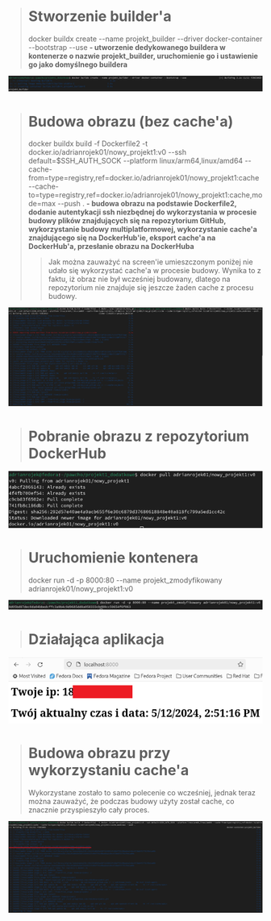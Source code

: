 > <h1> Stworzenie builder'a  </h1>
> docker buildx create --name projekt_builder --driver docker-container --bootstrap --use <strong> - utworzenie dedykowanego buildera w kontenerze o nazwie projekt_builder, uruchomienie go i ustawienie go jako domyślnego buildera </strong>
![](/screeny_dod/customowy_builder.png)

> <h1> Budowa obrazu (bez cache'a) </h1>
> docker buildx build -f Dockerfile2 -t docker.io/adrianrojek01/nowy_projekt1:v0 --ssh default=$SSH_AUTH_SOCK --platform linux/arm64,linux/amd64 --cache-from=type=registry,ref=docker.io/adrianrojek01/nowy_projekt1:cache --cache-to=type=registry,ref=docker.io/adrianrojek01/nowy_projekt1:cache,mode=max --push . <strong> - budowa obrazu na podstawie Dockerfile2, dodanie autentykacji ssh niezbędnej do wykorzystania w procesie budowy plików znajdujących się na repozytorium GitHub, wykorzystanie budowy multiplatformowej, wykorzystanie cache'a znajdującego się na DockerHub'ie, eksport cache'a na DockerHub'a, przesłanie obrazu na DockerHuba </strong>
> 
>> Jak można zauważyć na screen'ie umieszczonym poniżej nie udało się wykorzystać cache'a w procesie budowy. Wynika to z faktu, iż obraz nie był wcześniej budowany, dlatego na repozytorium nie znajduje się jeszcze żaden cache z procesu budowy.

![](/screeny_dod/budwoa_obrazu_bez_cache.png)

> <h1> Pobranie obrazu z repozytorium DockerHub </h1>
![](/screeny_dod/pobranie_obrazu.png)

> <h1> Uruchomienie kontenera </h1>
> docker run -d -p 8000:80 --name projekt_zmodyfikowany adrianrojek01/nowy_projekt1:v0
![](/screeny_dod/uruchomienie_kontenera_mod.png)

> <h1> Działająca aplikacja </h1>
![](/screeny_dod/aplikacja_zmodyfikowana.png)

> <h1> Budowa obrazu przy wykorzystaniu cache'a </h1>
> Wykorzystane zostało to samo polecenie co wcześniej, jednak teraz można zauważyć, że podczas budowy użyty został cache, co znacznie przyspieszyło cały proces.
![](/screeny_dod/budowa_z_cachem.png)


